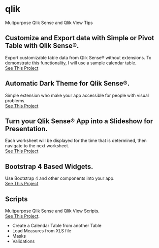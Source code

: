 # qlik
Multpurpose Qlik Sense and Qlik View Tips

## Customize and Export data with Simple or Pivot Table with Qlik Sense®.
Export customizable table data from Qlik Sense® without extensions. To demonstrate this functionality, I will use a sample calendar table.\
[See This Project](CustomReportTable)

## Automatic Dark Theme for Qlik Sense®.
Simple extension who make your app accessible for people with visual problems.\
[See This Project](AutoDarkMode)

## Turn your Qlik Sense® App into a Slideshow for Presentation.
Each worksheet will be displayed for the time that is determined, then navigate to the next worksheet.\
[See This Project](SlideShowSheets)

## Bootstrap 4 Based Widgets.
Use Bootstrap 4 and other components into your app.\
[See This Project](BootstrapWidgets)

## Scripts
Multpurpose Qlik Sense and Qlik View Scripts.\
[See This Project](Scripts).
- Create a Calendar Table from another Table
- Load Measures from XLS file
- Masks
- Validations